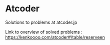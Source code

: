 # Atcoder
Solutions to problems at atcoder.jp

Link to overview of solved problems : https://kenkoooo.com/atcoder#/table/reserveen